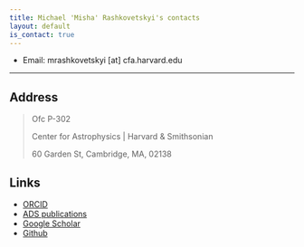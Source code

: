 ```yaml
---
title: Michael 'Misha' Rashkovetskyi's contacts
layout: default
is_contact: true
---
```


* Email: mrashkovetskyi [at] cfa.harvard.edu

---

## Address

> Ofc P-302
>
> Center for Astrophysics \| Harvard & Smithsonian
>
> 60 Garden St, Cambridge, MA, 02138

## Links

* [ORCID](https://orcid.org/0000-0001-7144-2349)
* [ADS publications](https://ui.adsabs.harvard.edu/search/q=orcid%3A0000-0001-7144-2349&sort=date+desc)
* [Google Scholar](https://scholar.google.com/citations?user=z-_StAYAAAAJ)
* [Github](https://github.com/misharash)